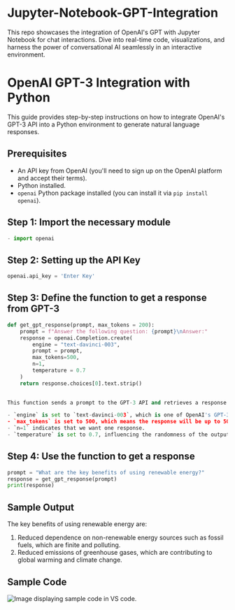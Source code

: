 # Jupyter-Notebook-GPT-Integration

This repo showcases the integration of OpenAI's GPT with Jupyter Notebook for chat interactions. Dive into real-time code, visualizations, and harness the power of conversational AI seamlessly in an interactive environment.


# OpenAI GPT-3 Integration with Python


This guide provides step-by-step instructions on how to integrate OpenAI's GPT-3 API into a Python environment to generate natural language responses.

## Prerequisites

- An API key from OpenAI (you'll need to sign up on the OpenAI platform and accept their terms).
- Python installed.
- `openai` Python package installed (you can install it via `pip install openai`).

## Step 1: Import the necessary module

```python
- import openai
```

## Step 2: Setting up the API Key

```python
openai.api_key = 'Enter Key'
```

## Step 3: Define the function to get a response from GPT-3

```python
def get_gpt_response(prompt, max_tokens = 200):
    prompt = f"Answer the following question: {prompt}\nAnswer:"
    response = openai.Completion.create(
        engine = "text-davinci-003",
        prompt = prompt,
        max_tokens=500,
        n=1,
        temperature = 0.7
    )
    return response.choices[0].text.strip()

  
This function sends a prompt to the GPT-3 API and retrieves a response.

- `engine` is set to `text-davinci-003`, which is one of OpenAI's GPT-3 engines.
- `max_tokens` is set to 500, which means the response will be up to 500 tokens long.
- `n=1` indicates that we want one response.
- `temperature` is set to 0.7, influencing the randomness of the output.

   ```

## Step 4: Use the function to get a response </h>

```python
prompt = "What are the key benefits of using renewable energy?"
response = get_gpt_response(prompt)
print(response)
```

## Sample Output

The key benefits of using renewable energy are:

1. Reduced dependence on non-renewable energy sources such as fossil fuels, which are finite and polluting.
2. Reduced emissions of greenhouse gases, which are contributing to global warming and climate change.

## Sample Code

![Image displaying sample code in VS code.](images/API.png.png)

